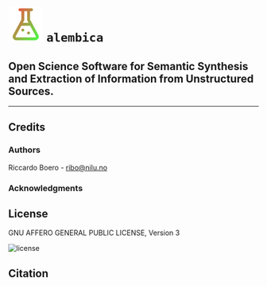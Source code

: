 # ![logo](https://raw.githubusercontent.com/open-and-sustainable/alembica/main/docs/assets/images/logo.png) `alembica`

Open Science Software for Semantic Synthesis and Extraction of Information from Unstructured Sources.
---



---
## Credits
### Authors
Riccardo Boero - ribo@nilu.no

### Acknowledgments

## License
GNU AFFERO GENERAL PUBLIC LICENSE, Version 3

![license](https://www.gnu.org/graphics/agplv3-155x51.png)

## Citation
